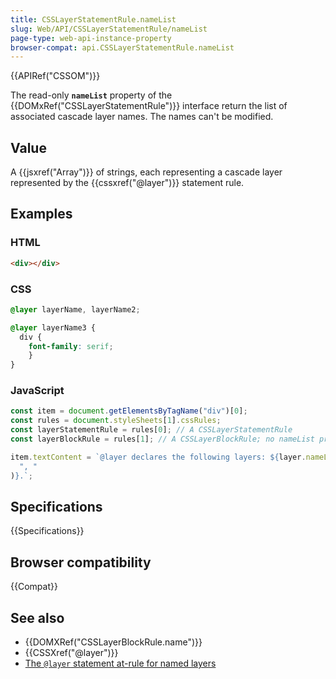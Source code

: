 ```yaml
---
title: CSSLayerStatementRule.nameList
slug: Web/API/CSSLayerStatementRule/nameList
page-type: web-api-instance-property
browser-compat: api.CSSLayerStatementRule.nameList
---
```


{{APIRef("CSSOM")}}

The read-only **`nameList`** property of the {{DOMxRef("CSSLayerStatementRule")}} interface return the list of associated cascade layer names. The names can't be modified.

## Value

A {{jsxref("Array")}} of strings, each representing a cascade layer represented by the {{cssxref("@layer")}} statement rule.

## Examples

### HTML

```html
<div></div>
```

### CSS

```css
@layer layerName, layerName2;

@layer layerName3 { 
  div {
    font-family: serif;
    }
}
```

### JavaScript

```js
const item = document.getElementsByTagName("div")[0];
const rules = document.styleSheets[1].cssRules;
const layerStatementRule = rules[0]; // A CSSLayerStatementRule
const layerBlockRule = rules[1]; // A CSSLayerBlockRule; no nameList property.

item.textContent = `@layer declares the following layers: ${layer.nameList.join(
  ", "
)}.`;
```

## Specifications

{{Specifications}}

## Browser compatibility

{{Compat}}

## See also

- {{DOMXRef("CSSLayerBlockRule.name")}}
- {{CSSXref("@layer")}}
- [The `@layer` statement at-rule for named layers](/en-US/docs/Learn/CSS/Building_blocks/Cascade_layers#the_layer_statement_at-rule_for_named_layers)

